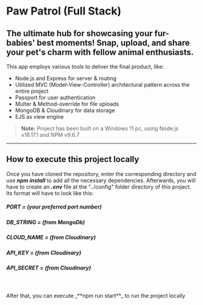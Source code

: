 # Paw Patrol (Full Stack)


## The ultimate hub for showcasing your fur-babies' best moments! Snap, upload, and share your pet's charm with fellow animal enthusiasts.

  
This app employs various tools to deliver the final product, like:

- Node.js and Express for server & routing
- Utilized MVC (Model-View-Controller) architectural pattern across the entire project
- Passport for user authentication
- Multer & Method-override for file uploads
- MongoDB & Cloudinary for data storage
- EJS as view engine

>  **Note:** Project has been built on a Windows 11 pc, using Node.js v18.17.1 and NPM v9.6.7
---


## How to execute this project locally

Once you have cloned the repository, enter the corresponding directory and use  _**npm install**_  to add all the necessary dependencies. Afterwards, you will have to create an  _**.env**_  file at the "../config" folder directory of this project. Its format will have to look like this:

##### PORT = (your preferred port number)
##### DB_STRING = (from MongoDb)
##### CLOUD_NAME = (from Cloudinary)
##### API_KEY = (from Cloudinary)
##### API_SECRET = (from Cloudinary)


<br/>
<br/>
After that, you can execute  _**npm run start**_ to run the project locally
